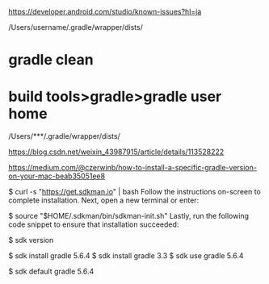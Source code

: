 https://developer.android.com/studio/known-issues?hl=ja


/Users/username/.gradle/wrapper/dists/

 # gradle clean 



# build tools>gradle>gradle user home
/Users/***/.gradle/wrapper/dists/

https://blog.csdn.net/weixin_43987915/article/details/113528222


https://medium.com/@czerwinb/how-to-install-a-specific-gradle-version-on-your-mac-beab35051ee8

$ curl -s "https://get.sdkman.io" | bash
Follow the instructions on-screen to complete installation.
Next, open a new terminal or enter:

$ source "$HOME/.sdkman/bin/sdkman-init.sh"
Lastly, run the following code snippet to ensure that installation succeeded:

$ sdk version

$ sdk install gradle 5.6.4
$ sdk install gradle 3.3
$ sdk use gradle 5.6.4

$ sdk default gradle 5.6.4
